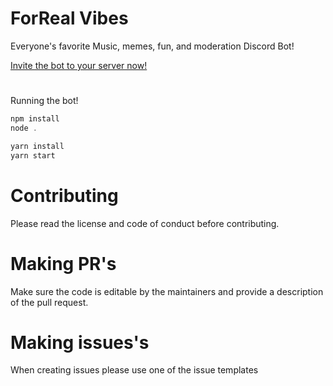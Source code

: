 # ForReal Vibes

Everyone's favorite Music, memes, fun, and moderation Discord Bot!  

[Invite the bot to your server now!](https://discord.com/api/oauth2/authorize?client_id=765339428104175616&permissions=1644970900983&scope=bot)

# 
Running the bot!
```javascript
npm install
node .

yarn install
yarn start
```

# Contributing
Please read the license and code of conduct before contributing.

# Making PR's
Make sure the code is editable by the maintainers and provide a description of the pull request.

# Making issues's
When creating issues please use one of the issue templates